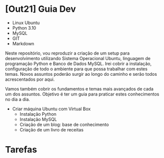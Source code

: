 # [Out21] Guia Dev

* Linux Ubuntu
* Python 3.10
* MySQL
* GIT
* Markdown

Neste repositório, vou reproduzir a criação de um setup para desenvolvimento utilizando Sistema Operacional Ubuntu, linguagem de programação Python e Banco de Dados MySQL. Irei cobrir a instalação, configuração de todo o ambiente para que possa trabalhar com estes temas. Novos assuntos poderão surgir ao longo do caminho e serão todos acrescentados por aqui. 

Vamos também cobrir os fundamentos e temas mais avançados de cada um dos assuntos. Objetivo é ter um guia para praticar estes conhecimentos no dia a dia. 

- Criar máquina Ubuntu com Virtual Box
    - Instalação Python
    - Instalação MySQL
    - Criação de um blog: base de conhecimento
    - Criação de um livro de receitas


# Tarefas
# 